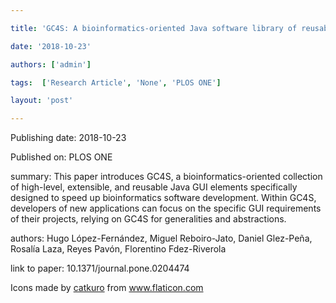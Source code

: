 ---
title: 'GC4S: A bioinformatics-oriented Java software library of reusable graphical user interface components'
date: '2018-10-23'
authors: ['admin']
tags:  ['Research Article', 'None', 'PLOS ONE']
layout: 'post'
---
Publishing date: 2018-10-23

Published on: PLOS ONE

summary: This paper introduces GC4S, a bioinformatics-oriented collection of high-level, extensible, and reusable Java GUI elements specifically designed to speed up bioinformatics software development. Within GC4S, developers of new applications can focus on the specific GUI requirements of their projects, relying on GC4S for generalities and abstractions.

authors: Hugo López-Fernández, Miguel Reboiro-Jato, Daniel Glez-Peña, Rosalía Laza, Reyes Pavón, Florentino Fdez-Riverola

link to paper: 10.1371/journal.pone.0204474

Icons made by <a href="https://www.flaticon.com/free-icon/bookshelves_3576884" title="catkuro">catkuro</a> from <a href="https://www.flaticon.com/" title="Flaticon"> www.flaticon.com</a>